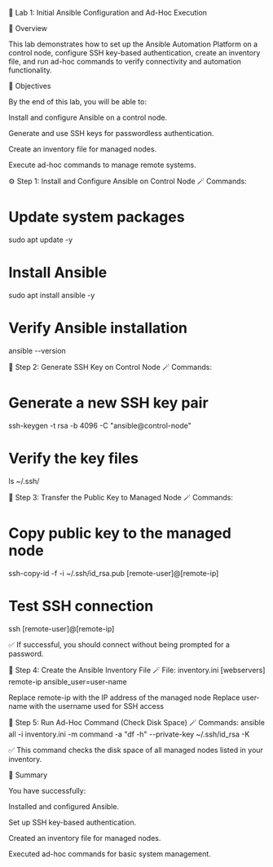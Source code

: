 🧩 Lab 1: Initial Ansible Configuration and Ad-Hoc Execution

📘 Overview

This lab demonstrates how to set up the Ansible Automation Platform on a control node, configure SSH key-based authentication, create an inventory file, and run ad-hoc commands to verify connectivity and automation functionality.

🎯 Objectives

By the end of this lab, you will be able to:

Install and configure Ansible on a control node.

Generate and use SSH keys for passwordless authentication.

Create an inventory file for managed nodes.

Execute ad-hoc commands to manage remote systems.

⚙️ Step 1: Install and Configure Ansible on Control Node
🪄 Commands:
# Update system packages
sudo apt update -y

# Install Ansible
sudo apt install ansible -y

# Verify Ansible installation
ansible --version

🔑 Step 2: Generate SSH Key on Control Node
🪄 Commands:
# Generate a new SSH key pair
ssh-keygen -t rsa -b 4096 -C "ansible@control-node"

# Verify the key files
ls ~/.ssh/

🔐 Step 3: Transfer the Public Key to Managed Node
🪄 Commands:
# Copy public key to the managed node
ssh-copy-id -f -i ~/.ssh/id_rsa.pub [remote-user]@[remote-ip]

# Test SSH connection
ssh [remote-user]@[remote-ip]


✅ If successful, you should connect without being prompted for a password.

📁 Step 4: Create the Ansible Inventory File
🪄 File: inventory.ini
[webservers]
remote-ip ansible_user=user-name


Replace remote-ip with the IP address of the managed node
Replace user-name with the username used for SSH access

🧠 Step 5: Run Ad-Hoc Command (Check Disk Space)
🪄 Commands:
ansible all -i inventory.ini -m command -a "df -h" --private-key ~/.ssh/id_rsa -K


✅ This command checks the disk space of all managed nodes listed in your inventory.

🧾 Summary

You have successfully:

Installed and configured Ansible.

Set up SSH key-based authentication.

Created an inventory file for managed nodes.

Executed ad-hoc commands for basic system management.